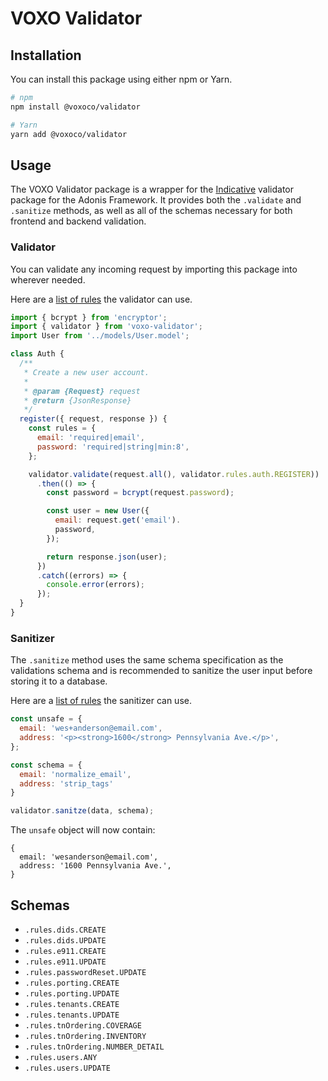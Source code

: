 # VOXO Validator

## Installation

You can install this package using either npm or Yarn.

```bash
# npm
npm install @voxoco/validator

# Yarn
yarn add @voxoco/validator
```

## Usage

The VOXO Validator package is a wrapper for the [Indicative](https://indicative.adonisjs.com/) validator package for the Adonis Framework. It provides both the `.validate` and `.sanitize` methods, as well as all of the schemas necessary for both frontend and backend validation.

### Validator

You can validate any incoming request by importing this package into wherever needed.

Here are a [list of rules](https://indicative.adonisjs.com/validations/master/) the validator can use.

```javascript
import { bcrypt } from 'encryptor';
import { validator } from 'voxo-validator';
import User from '../models/User.model';

class Auth {
  /**
   * Create a new user account.
   *
   * @param {Request} request
   * @return {JsonResponse}
   */
  register({ request, response }) {
    const rules = {
      email: 'required|email',
      password: 'required|string|min:8',
    };

    validator.validate(request.all(), validator.rules.auth.REGISTER))
      .then(() => {
        const password = bcrypt(request.password);

        const user = new User({
          email: request.get('email').
          password,
        });

        return response.json(user);
      })
      .catch((errors) => {
        console.error(errors);
      });
  }
}
```

### Sanitizer

The `.sanitize` method uses the same schema specification as the validations schema and is recommended to sanitize the user input before storing it to a database.

Here are a [list of rules](https://indicative.adonisjs.com/sanitizations/master/) the sanitizer can use.

```javascript
const unsafe = {
  email: 'wes+anderson@email.com',
  address: '<p><strong>1600</strong> Pennsylvania Ave.</p>',
};

const schema = {
  email: 'normalize_email',
  address: 'strip_tags'
}

validator.sanitze(data, schema);
```

The `unsafe` object will now contain:

```plain
{
  email: 'wesanderson@email.com',
  address: '1600 Pennsylvania Ave.',
}
```

## Schemas

- `.rules.dids.CREATE`
- `.rules.dids.UPDATE`
- `.rules.e911.CREATE`
- `.rules.e911.UPDATE`
- `.rules.passwordReset.UPDATE`
- `.rules.porting.CREATE`
- `.rules.porting.UPDATE`
- `.rules.tenants.CREATE`
- `.rules.tenants.UPDATE`
- `.rules.tnOrdering.COVERAGE`
- `.rules.tnOrdering.INVENTORY`
- `.rules.tnOrdering.NUMBER_DETAIL`
- `.rules.users.ANY`
- `.rules.users.UPDATE`
